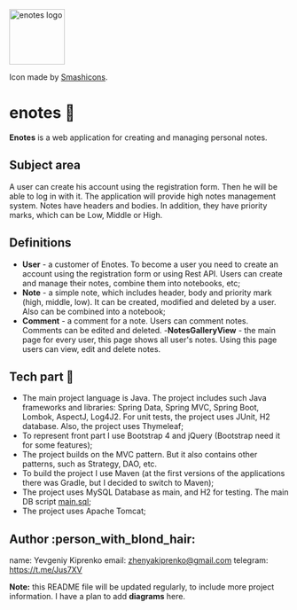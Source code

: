 <img alt="enotes logo" src="https://github.com/evgeniykiprenko/enotes/blob/develop/src/main/resources/static/assets/img/raccoon.svg" width="100" height="100">

Icon made by [Smashicons](https://www.flaticon.com/authors/smashicons).


# enotes :notebook_with_decorative_cover:
**Enotes** is a web application for creating and managing personal notes. 

## Subject area
A user can create his account using the registration form. Then he will be able to log in with it. The
application will provide high notes management system. Notes have headers and bodies. In addition, they have priority marks, which can be Low, Middle or High.

## Definitions
- **User** - a customer of Enotes. To become a user you need to create an account using the registration form or using Rest API. Users can create and manage their notes, combine them into notebooks, etc;
- **Note** - a simple note, which includes header, body and priority mark (high, middle, low). It can be created, modified and deleted by a user. Also can be combined into a notebook;
- **Comment** - a comment for a note. Users can comment notes. Comments can be edited and deleted.
-**NotesGalleryView** - the main page for every user, this page shows all user's notes. Using this page users can view, edit and delete notes.

## Tech part :mountain_cableway:
- The main project language is Java. The project includes such Java frameworks and libraries: Spring Data, Spring MVC, Spring Boot, Lombok, AspectJ, Log4J2. For unit tests, the project uses JUnit, H2 database. Also, the project uses Thymeleaf;
- To represent front part I use Bootstrap 4 and jQuery (Bootstrap need it for some features);
- The project builds on the MVC pattern. But it also contains other patterns, such as Strategy, DAO, etc.
- To build the project I use Maven (at the first versions of the applications there was Gradle, but I decided to switch to Maven);
- The project uses MySQL Database as main, and H2 for testing. The main DB script [main.sql](main.sql);
- The project uses Apache Tomcat;

## Author :person_with_blond_hair:
name: Yevgeniy Kiprenko 
email: zhenyakiprenko@gmail.com
telegram: https://t.me/Jus7XV

**Note:** this README file will be updated regularly, to include more project information. I have a plan to add **diagrams** here.
